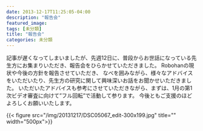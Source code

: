 ```yaml
---
date: 2013-12-17T11:25:05-04:00
description: "報告会"
featured_image: 
tags: [未分類]
title: "報告会"
categories: 未分類
---
```


記事が遅くなってしまいましたが、先週12日に、普段からお世話になっている先生方にお集まりいただき、報告会をひらかせていただきました。
Robohanの現状や今後の方針を報告させていただき、
なべを囲みながら、様々なアドバイスをいただいたり、先生方の研究に関して興味深いお話をお聞かせいただきました。
いただいたアドバイスも参考にさせていただきながら、まずは、1月の第1次ビデオ審査に向けて”フル回転”で活動して参ります。
今後ともご支援のほどよろしくお願いいたします。

{{< figure src="/img/20131217/DSC05067_edit-300x199.jpg" title="" width="500px">}}
